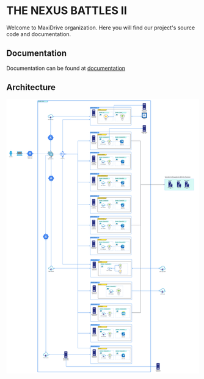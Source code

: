 # THE NEXUS BATTLES II
Welcome to MaxiDrive organization. Here you will find our project's source code and documentation.

## Documentation
Documentation can be found at [documentation](https://github.com/Proyecto-Integrador-II-Nexus-Battles/Docs.git)

## Architecture
![Arquitectura_Proyecto](https://github.com/Proyecto-Integrador-II-Nexus-Battles/Docs/blob/main/Assets/Architecture/Diagrama_Infraestructura_PI2.png)